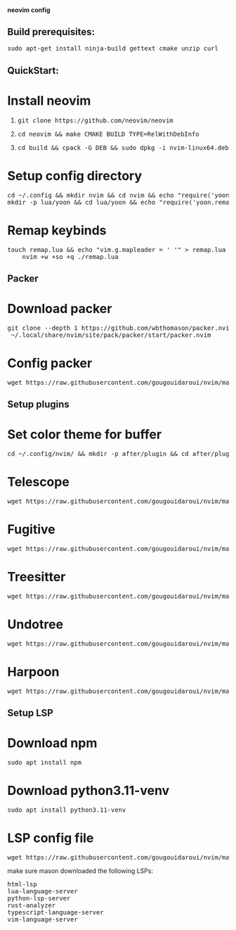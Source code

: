 #### neovim config
## Build prerequisites:
<pre>
sudo apt-get install ninja-build gettext cmake unzip curl</pre>

## QuickStart:
# Install neovim
1. <pre>git clone https://github.com/neovim/neovim</pre>
2. <pre>cd neovim && make CMAKE_BUILD_TYPE=RelWithDebInfo</pre>
3. <pre>cd build && cpack -G DEB && sudo dpkg -i nvim-linux64.deb</pre>

# Setup config directory
<pre>
cd ~/.config && mkdir nvim && cd nvim && echo "require('yoon')" > init.lua && \
mkdir -p lua/yoon && cd lua/yoon && echo "require('yoon.remap')" > init.lua && nvim +w +so +q .</pre>

# Remap keybinds
<pre>
touch remap.lua && echo "vim.g.mapleader = ' '" > remap.lua && echo "vim.keymap.set('n', '<leader>pv', vim.cmd.Ex)" >> remap.lua &&\
    nvim +w +so +q ./remap.lua</pre>

## Packer
# Download packer
<pre>
git clone --depth 1 https://github.com/wbthomason/packer.nvim\
 ~/.local/share/nvim/site/pack/packer/start/packer.nvim</pre>
# Config packer
<pre>
wget https://raw.githubusercontent.com/gougouidaroui/nvim/main/lua/yoon/packer.lua && nvim +w +so +PackerSync ./packer.lua
</pre>

## Setup plugins
# Set color theme for buffer
<pre>
cd ~/.config/nvim/ && mkdir -p after/plugin && cd after/plugin && wget https://raw.githubusercontent.com/gougouidaroui/nvim/main/after/plugin/colors.lua && nvim +so +q ./colors.lua
</pre>

# Telescope
<pre>
wget https://raw.githubusercontent.com/gougouidaroui/nvim/main/after/plugin/telescope.lua && nvim +so ./telescope.lua
</pre>

# Fugitive
<pre>
wget https://raw.githubusercontent.com/gougouidaroui/nvim/main/after/plugin/fugitive.lua && nvim +so ./fugitive.lua
</pre>

# Treesitter
<pre>
wget https://raw.githubusercontent.com/gougouidaroui/nvim/main/after/plugin/treesitter.lua && nvim +so ./treesitter.lua
</pre>

# Undotree
<pre>
wget https://raw.githubusercontent.com/gougouidaroui/nvim/main/after/plugin/undotree.lua && nvim +so ./undotree.lua
</pre>

# Harpoon
<pre>
wget https://raw.githubusercontent.com/gougouidaroui/nvim/main/after/plugin/harpoon.lua && nvim +so ./harpoon.lua
</pre>

## Setup LSP
# Download npm
<pre>
sudo apt install npm
</pre>
# Download python3.11-venv
<pre>
sudo apt install python3.11-venv
</pre>

# LSP config file
<pre>
wget https://raw.githubusercontent.com/gougouidaroui/nvim/main/after/plugin/lsp.lua && nvim +so ./lsp.lua
</pre>

make sure mason downloaded the following LSPs:
<pre>
html-lsp
lua-language-server
python-lsp-server
rust-analyzer
typescript-language-server
vim-language-server
</pre>
